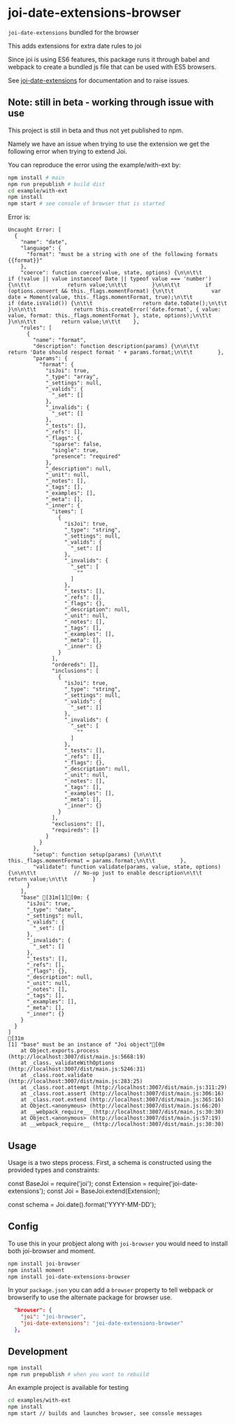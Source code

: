# joi-date-extensions-browser

`joi-date-extensions` bundled for the browser

This adds extensions for extra date rules to joi

Since joi is using ES6 features, this package runs it through babel and webpack to create a bundled js file that can be used with ES5 browsers.

See [joi-date-extensions](https://github.com/hapijs/joi-date-extensions) for documentation and to raise issues.

## Note: still in beta - working through issue with use

This project is still in beta and thus not yet published to npm.

Namely we have an issue when trying to use the extension we get the following error when trying to extend Joi.

You can reproduce the error using the example/with-ext by:
```bash
npm install # main
npm run prepublish # build dist
cd example/with-ext
npm install
npm start # see console of browser that is started
```

Error is:

```
Uncaught Error: [
  {
    "name": "date",
    "language": {
      "format": "must be a string with one of the following formats {{format}}"
    },
    "coerce": function coerce(value, state, options) {\n\n\t\t        if (!value || value instanceof Date || typeof value === 'number') {\n\t\t            return value;\n\t\t        }\n\n\t\t        if (options.convert && this._flags.momentFormat) {\n\t\t            var date = Moment(value, this._flags.momentFormat, true);\n\t\t            if (date.isValid()) {\n\t\t                return date.toDate();\n\t\t            }\n\n\t\t            return this.createError('date.format', { value: value, format: this._flags.momentFormat }, state, options);\n\t\t        }\n\n\t\t        return value;\n\t\t    },
    "rules": [
      {
        "name": "format",
        "description": function description(params) {\n\n\t\t            return 'Date should respect format ' + params.format;\n\t\t        },
        "params": {
          "format": {
            "isJoi": true,
            "_type": "array",
            "_settings": null,
            "_valids": {
              "_set": []
            },
            "_invalids": {
              "_set": []
            },
            "_tests": [],
            "_refs": [],
            "_flags": {
              "sparse": false,
              "single": true,
              "presence": "required"
            },
            "_description": null,
            "_unit": null,
            "_notes": [],
            "_tags": [],
            "_examples": [],
            "_meta": [],
            "_inner": {
              "items": [
                {
                  "isJoi": true,
                  "_type": "string",
                  "_settings": null,
                  "_valids": {
                    "_set": []
                  },
                  "_invalids": {
                    "_set": [
                      ""
                    ]
                  },
                  "_tests": [],
                  "_refs": [],
                  "_flags": {},
                  "_description": null,
                  "_unit": null,
                  "_notes": [],
                  "_tags": [],
                  "_examples": [],
                  "_meta": [],
                  "_inner": {}
                }
              ],
              "ordereds": [],
              "inclusions": [
                {
                  "isJoi": true,
                  "_type": "string",
                  "_settings": null,
                  "_valids": {
                    "_set": []
                  },
                  "_invalids": {
                    "_set": [
                      ""
                    ]
                  },
                  "_tests": [],
                  "_refs": [],
                  "_flags": {},
                  "_description": null,
                  "_unit": null,
                  "_notes": [],
                  "_tags": [],
                  "_examples": [],
                  "_meta": [],
                  "_inner": {}
                }
              ],
              "exclusions": [],
              "requireds": []
            }
          }
        },
        "setup": function setup(params) {\n\n\t\t            this._flags.momentFormat = params.format;\n\t\t        },
        "validate": function validate(params, value, state, options) {\n\n\t\t            // No-op just to enable description\n\t\t            return value;\n\t\t        }
      }
    ],
    "base" [31m[1][0m: {
      "isJoi": true,
      "_type": "date",
      "_settings": null,
      "_valids": {
        "_set": []
      },
      "_invalids": {
        "_set": []
      },
      "_tests": [],
      "_refs": [],
      "_flags": {},
      "_description": null,
      "_unit": null,
      "_notes": [],
      "_tags": [],
      "_examples": [],
      "_meta": [],
      "_inner": {}
    }
  }
]
[31m
[1] "base" must be an instance of "Joi object"[0m
    at Object.exports.process (http://localhost:3007/dist/main.js:5668:19)
    at _class._validateWithOptions (http://localhost:3007/dist/main.js:5246:31)
    at _class.root.validate (http://localhost:3007/dist/main.js:283:25)
    at _class.root.attempt (http://localhost:3007/dist/main.js:311:29)
    at _class.root.assert (http://localhost:3007/dist/main.js:306:16)
    at _class.root.extend (http://localhost:3007/dist/main.js:365:16)
    at Object.<anonymous> (http://localhost:3007/dist/main.js:66:20)
    at __webpack_require__ (http://localhost:3007/dist/main.js:30:30)
    at Object.<anonymous> (http://localhost:3007/dist/main.js:57:19)
    at __webpack_require__ (http://localhost:3007/dist/main.js:30:30)
```

## Usage

Usage is a two steps process. First, a schema is constructed using the provided types and constraints:

const BaseJoi = require('joi');
const Extension = require('joi-date-extensions');
const Joi = BaseJoi.extend(Extension);

const schema = Joi.date().format('YYYY-MM-DD');

## Config

To use this in your probject along with `joi-browser` you would need to install both joi-browser and moment.

```bash
npm install joi-browser
npm install moment
npm install joi-date-extensions-browser
```

In your `package.json` you can add a `browser` property to tell webpack or browserify to use the alternate package for browser use.

```json
  "browser": {
    "joi": "joi-browser",
    "joi-date-extensions": "joi-date-extensions-browser"
  },
```

## Development

```bash
npm install
npm run prepublish # when you want to rebuild
```

An example project is available for testing

```bash
cd examples/with-ext
npm install
npm start // builds and launches browser, see console messages
```
